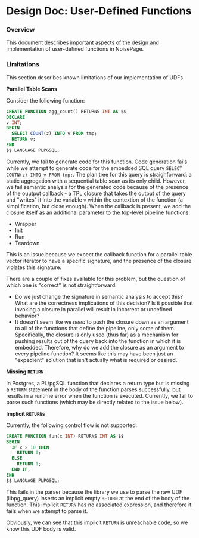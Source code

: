# Design Doc: User-Defined Functions

### Overview

This document describes important aspects of the design and implementation of user-defined functions in NoisePage.

### Limitations

This section describes known limitations of our implementation of UDFs.

**Parallel Table Scans**

Consider the following function:

```sql
CREATE FUNCTION agg_count() RETURNS INT AS $$
DECLARE 
v INT; 
BEGIN 
  SELECT COUNT(z) INTO v FROM tmp; 
  RETURN v; 
END 
$$ LANGUAGE PLPGSQL;
```

Currently, we fail to generate code for this function. Code generation fails while we attempt to generate code for the embedded SQL query `SELECT COUTN(z) INTO v FROM tmp;`. The plan tree for this query is straighforward: a static aggregation with a sequential table scan as its only child. However, we fail semantic analysis for the generated code because of the presence of the ouutput callback - a TPL closure that takes the output of the query and "writes" it into the variable `v` within the contextion of the function (a simplification, but close enough). When the callback is present, we add the closure itself as an additional parameter to the top-level pipeline functions:
- Wrapper
- Init
- Run
- Teardown

This is an issue because we expect the callback function for a parallel table vector iterator to have a specific signature, and the presence of the closure violates this signature.

There are a couple of fixes available for this problem, but the question of which one is "correct" is not straightforward.
- Do we just change the signature in semantic analysis to accept this? What are the correctness implications of this decision? Is it possible that invoking a closure in parallel will result in incorrect or undefined behavior?
- It doesn't seem like we _need_ to push the closure down as an argument to all of the functions that define the pipeline, only some of them. Specifically, the closure is only used (thus far) as a mechanism for pushing results out of the query back into the function in which it is embedded. Therefore, why do we add the closure as an argument to every pipeline function? It seems like this may have been just an "expedient" solution that isn't actually what is required or desired.

**Missing `RETURN`**

In Postgres, a PL/pgSQL function that declares a return type but is missing a `RETURN` statement in the body of the function parses successfully, but results in a runtime error when the function is executed. Currently, we fail to parse such functions (which may be directly related to the issue below).

**Implicit `RETURN`s**

Currently, the following control flow is not supported:

```sql
CREATE FUNCTION fun(x INT) RETURNS INT AS $$
BEGIN
  IF x > 10 THEN
    RETURN 0;
  ELSE
    RETURN 1;
  END IF;
END
$$ LANGUAGE PLPGSQL;
```

This fails in the parser because the library we use to parse the raw UDF (libpg_query) inserts an implicit empty `RETURN` at the end of the body of the function. This implicit `RETURN` has no associated expression, and therefore it fails when we attempt to parse it.

Obviously, we can see that this implicit `RETURN` is unreachable code, so we know this UDF body is valid.
